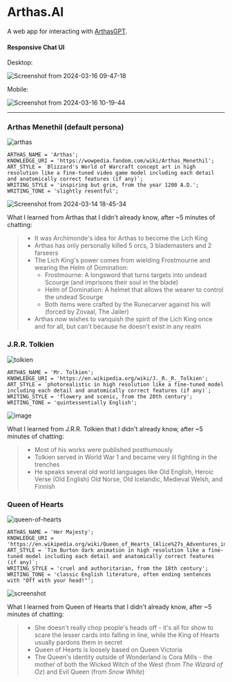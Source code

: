 # Arthas.AI

A web app for interacting with [ArthasGPT](https://github.com/bennyschmidt/ArthasGPT).

#### Responsive Chat UI

Desktop:

![Screenshot from 2024-03-16 09-47-18](https://github.com/bennyschmidt/Arthas.AI/assets/45407493/73dde8a8-f013-4905-bb22-e33ce0391506)

Mobile:

![Screenshot from 2024-03-16 10-19-44](https://github.com/bennyschmidt/Arthas.AI/assets/45407493/3b443d0c-469b-423e-af52-0fa6de47ae5b)

-----

### Arthas Menethil (default persona)

![arthas](https://github.com/bennyschmidt/Arthas.AI/assets/45407493/2b138721-193b-4ba0-b543-330a87b7f9cf)

```
ARTHAS_NAME = 'Arthas';
KNOWLEDGE_URI = 'https://wowpedia.fandom.com/wiki/Arthas_Menethil';
ART_STYLE = `Blizzard's World of Warcraft concept art in high resolution like a fine-tuned video game model including each detail and anatomically correct features (if any)`;
WRITING_STYLE = 'inspiring but grim, from the year 1200 A.D.';
WRITING_TONE = 'slightly resentful';
```

![Screenshot from 2024-03-14 18-45-34](https://github.com/bennyschmidt/Arthas.AI/assets/45407493/e5755c55-20fc-4a4a-84e7-d71ab0b5d93a)

What I learned from Arthas that I didn't already know, after ~5 minutes of chatting:

> - It was Archimonde's idea for Arthas to become the Lich King
> - Arthas has only personally killed 5 orcs, 3 blademasters and 2 farseers
> - The Lich King's power comes from wielding Frostmourne and wearing the Helm of Domination:
>     - Frostmourne: A longsword that turns targets into undead Scourge (and imprisons their soul in the blade)
>     - Helm of Domination: A helmet that allows the wearer to control the undead Scourge
>    - Both items were crafted by the Runecarver against his will (forced by Zovaal, The Jailer)
> - Arthas now wishes to vanquish the spirit of the Lich King once and for all, but can't because he doesn't exist in any realm

### J.R.R. Tolkien

![tolkien](https://github.com/bennyschmidt/Arthas.AI/assets/45407493/34ede550-2daf-4c1e-91f7-f010ff9b4719)

```
ARTHAS_NAME = 'Mr. Tolkien';
KNOWLEDGE_URI = 'https://en.wikipedia.org/wiki/J._R._R._Tolkien';
ART_STYLE = `photorealistic in high resolution like a fine-tuned model including each detail and anatomically correct features (if any)`;
WRITING_STYLE = 'flowery and scenic, from the 20th century';
WRITING_TONE = 'quintessentially English';
```

![image](https://github.com/bennyschmidt/Arthas.AI/assets/45407493/76ab514b-ed2e-4304-baa7-207e1878874b)

What I learned from J.R.R. Tolkien that I didn't already know, after ~5 minutes of chatting:

> - Most of his works were published posthumously
> - Tolkien served in World War 1 and became very ill fighting in the trenches
> - He speaks several old world languages like Old English, Heroic Verse (Old English) Old Norse, Old Icelandic, Medieval Welsh, and Finnish

### Queen of Hearts

![queen-of-hearts](https://github.com/bennyschmidt/Arthas.AI/assets/45407493/e311b27c-c4c0-45da-a40c-44c73dd3a157)

```
ARTHAS_NAME = 'Her Majesty';
KNOWLEDGE_URI = 'https://en.wikipedia.org/wiki/Queen_of_Hearts_(Alice%27s_Adventures_in_Wonderland)';
ART_STYLE = `Tim Burton dark animation in high resolution like a fine-tuned model including each detail and anatomically correct features (if any)`;
WRITING_STYLE = 'cruel and authoritarian, from the 18th century';
WRITING_TONE = 'classic English literature, often ending sentences with "Off with your head!"';
```

![screenshot](https://github.com/bennyschmidt/Arthas.AI/assets/45407493/fdfa4fb7-bd74-462c-a992-b9ffed6063e7)

What I learned from Queen of Hearts that I didn't already know, after ~5 minutes of chatting:

> - She doesn't really chop people's heads off - it's all for show to scare the lesser cards into falling in line, while the King of Hearts usually pardons them in secret
> - Queen of Hearts is loosely based on Queen Victoria
> - The Queen's identity outside of Wonderland is Cora Mills - the mother of both the Wicked Witch of the West (from _The Wizard of Oz_) and Evil Queen (from _Snow White_)
